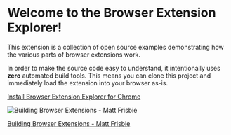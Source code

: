 # Welcome to the Browser Extension Explorer!

This extension is a collection of open source examples demonstrating how
the various parts of browser extensions work.

In order to make the source code easy to understand, it intentionally
uses **zero** automated build tools. This means you can
clone this project and immediately load the extension into your browser
as-is.

[Install Browser Extension Explorer for Chrome](https://chrome.google.com/webstore/detail/browser-extension-explore/jnofdoejfipgalklopidpdeofjebihcf)

![Building Browser Extensions - Matt Frisbie](https://raw.githubusercontent.com/msfrisbie/demo-browser-extension/master/images/bbx_cover.jpg)

[Building Browser Extensions - Matt Frisbie](https://www.amazon.com/Building-Browser-Extensions-Create-Firefox/dp/148428724X)
